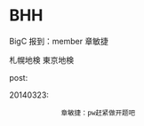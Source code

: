 ﻿BHH
===

BigC
报到：member 章敏捷

札幌地検
東京地検

post:
    
   20140323:
              
                 章敏捷：pw赶紧做开题吧